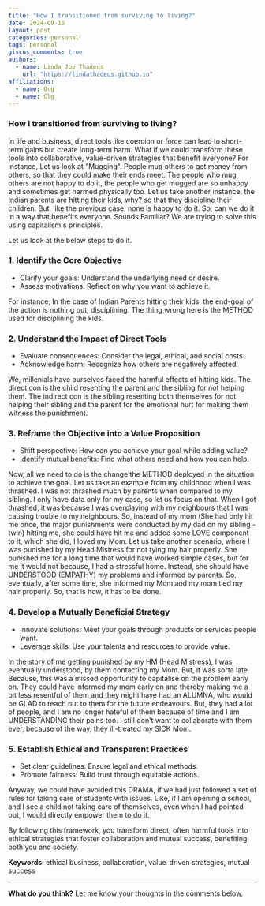 ```yaml
---
title: "How I transitioned from surviving to living?"
date: 2024-09-16
layout: post
categories: personal
tags: personal
giscus_comments: true
authors:
  - name: Linda Joe Thadeus
    url: "https://lindathadeus.github.io"
affiliations:
  - name: Org
  - name: Clg
---
```


### How I transitioned from surviving to living?

In life and business, direct tools like coercion or force can lead to short-term gains but create long-term harm. What if we could transform these tools into collaborative, value-driven strategies that benefit everyone? For instance, Let us look at "Mugging". People mug others to get money from others,  so that they could make their ends meet. The people who mug others are not happy to do it, the people who get mugged are so unhappy and sometimes get harmed physically too. Let us take another instance, the Indian parents are hitting their kids, why? so that they discipline their children. But, like the previous case, none is happy to do it. So, can we do it in a way that benefits everyone. Sounds Familiar? We are trying to solve this using capitalism's principles. 

Let us look at the below steps to do it.

### 1. Identify the Core Objective
- Clarify your goals: Understand the underlying need or desire.
- Assess motivations: Reflect on why you want to achieve it.

For instance, In the case of Indian Parents hitting their kids, the end-goal of the action is nothing but, disciplining. The thing wrong here is the METHOD used for disciplining the kids.

### 2. Understand the Impact of Direct Tools
- Evaluate consequences: Consider the legal, ethical, and social costs.
- Acknowledge harm: Recognize how others are negatively affected.

We, millenials have ourselves faced the harmful effects of hitting kids. The direct con is the child resenting the parent and the sibling for not helping them. The indirect con is the sibling resenting both themselves for not helping their sibling and the parent for the emotional hurt for making them witness the punishment.

### 3. Reframe the Objective into a Value Proposition
- Shift perspective: How can you achieve your goal while adding value?
- Identify mutual benefits: Find what others need and how you can help.

Now, all we need to do is the change the METHOD deployed in the situation to achieve the goal. Let us take an example from my childhood when I was thrashed. I was not thrashed much by parents when compared to my sibling. I only have data only for my case, so let us focus on that. When I got thrashed, it was because I was overplaying with my neighbours that I was causing trouble to my neighbours. So, instead of my mom (She had only hit me once, the major punishments were conducted by my dad on my sibling - twin) hitting me, she could have hit me and added some LOVE component to it, which she did, I loved my Mom. Let us take another scenario, where I was punished by my Head Mistress for not tying my hair properly. She punished me for a long time that would have worked simple cases, but for me it would not because, I had a stressful home. Instead, she should have UNDERSTOOD (EMPATHY) my problems and informed by parents.  So, eventually, after some time, she informed my Mom and my mom tied my hair properly. So, that is how, it has to be done.

### 4. Develop a Mutually Beneficial Strategy
- Innovate solutions: Meet your goals through products or services people want.
- Leverage skills: Use your talents and resources to provide value.

In the story of me getting punished by my HM (Head Mistress), I was eventually understood, by them contacting my Mom. But, it was sorta late. Because, this was a missed opportunity to capitalise on the problem early on. They could have informed my mom early on and thereby making me a bit less resentful of them and they might have had an ALUMNA, who would be GLAD to reach out to them for the future endeavours. But, they had a lot of people, and I am no longer hateful of them because of time and I am UNDERSTANDING their pains too. I still don't want to collaborate with them ever, because of the way, they ill-treated my SICK Mom.

### 5. Establish Ethical and Transparent Practices
- Set clear guidelines: Ensure legal and ethical methods.
- Promote fairness: Build trust through equitable actions.

Anyway, we could have avoided this DRAMA, if we had just followed a set of rules for taking care of students with issues. Like, if I am opening a school, and I see a child not taking care of themselves, even when I had pointed out, I would directly empower them to do it.

By following this framework, you transform direct, often harmful tools into ethical strategies that foster collaboration and mutual success, benefiting both you and society.

**Keywords**: ethical business, collaboration, value-driven strategies, mutual success

---

**What do you think?** Let me know your thoughts in the comments below.
